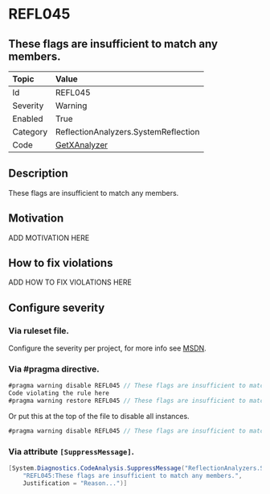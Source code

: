 # REFL045
## These flags are insufficient to match any members.

| Topic    | Value
| :--      | :--
| Id       | REFL045
| Severity | Warning
| Enabled  | True
| Category | ReflectionAnalyzers.SystemReflection
| Code     | [GetXAnalyzer](https://github.com/DotNetAnalyzers/ReflectionAnalyzers/blob/master/ReflectionAnalyzers/NodeAnalzers/GetXAnalyzer.cs)

## Description

These flags are insufficient to match any members.

## Motivation

ADD MOTIVATION HERE

## How to fix violations

ADD HOW TO FIX VIOLATIONS HERE

<!-- start generated config severity -->
## Configure severity

### Via ruleset file.

Configure the severity per project, for more info see [MSDN](https://msdn.microsoft.com/en-us/library/dd264949.aspx).

### Via #pragma directive.
```C#
#pragma warning disable REFL045 // These flags are insufficient to match any members.
Code violating the rule here
#pragma warning restore REFL045 // These flags are insufficient to match any members.
```

Or put this at the top of the file to disable all instances.
```C#
#pragma warning disable REFL045 // These flags are insufficient to match any members.
```

### Via attribute `[SuppressMessage]`.

```C#
[System.Diagnostics.CodeAnalysis.SuppressMessage("ReflectionAnalyzers.SystemReflection", 
    "REFL045:These flags are insufficient to match any members.", 
    Justification = "Reason...")]
```
<!-- end generated config severity -->